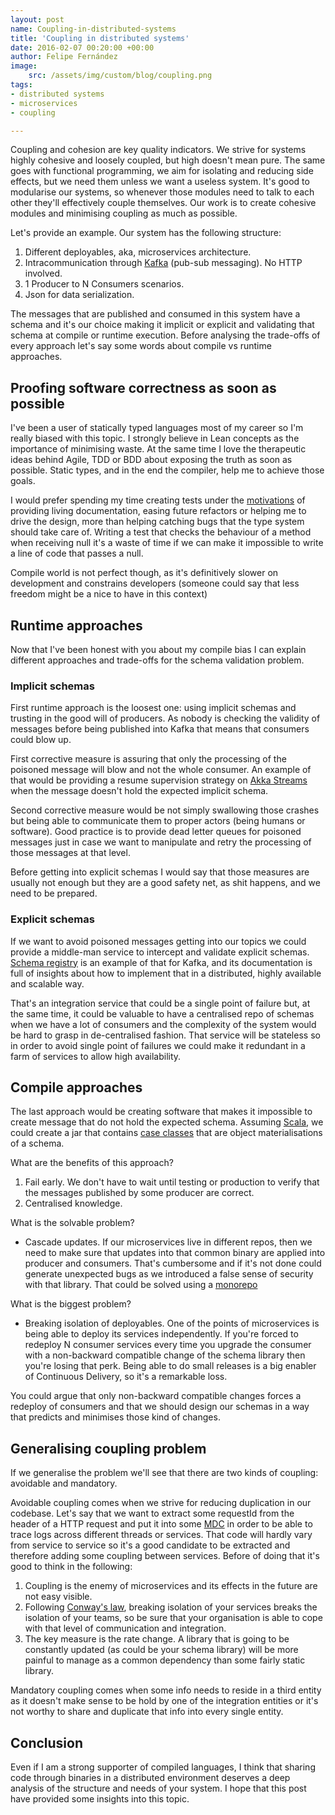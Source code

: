 ```yaml
---
layout: post
name: Coupling-in-distributed-systems
title: 'Coupling in distributed systems'
date: 2016-02-07 00:20:00 +00:00
author: Felipe Fernández
image:
    src: /assets/img/custom/blog/coupling.png
tags:
- distributed systems
- microservices
- coupling

---
```


Coupling and cohesion are key quality indicators. We strive for systems highly cohesive and loosely coupled, but high doesn't mean pure. The same goes with functional programming, we aim for isolating and reducing side effects, but we need them unless we want a useless system. It's good to modularise our systems, so whenever those modules need to talk to each other they'll effectively couple themselves. Our work is to create cohesive modules and minimising coupling as much as possible.

Let's provide an example. Our system has the following structure:

1. Different deployables, aka, microservices architecture.
2. Intracommunication through [Kafka](http://kafka.apache.org/) (pub-sub messaging). No HTTP involved. 
3. 1 Producer to N Consumers scenarios.
4. Json for data serialization.

The messages that are published and consumed in this system have a schema and it's our choice making it implicit or explicit and validating that schema at compile or runtime execution. Before analysing the trade-offs of every approach let's say some words about compile vs runtime approaches.

## Proofing software correctness as soon as possible

I've been a user of statically typed languages most of my career so I'm really biased with this topic. I strongly believe in Lean concepts as the importance of minimising waste. At the same time I love the therapeutic ideas behind Agile, TDD or BDD about exposing the truth as soon as possible. Static types, and in the end the compiler, help me to achieve those goals.

I would prefer spending my time creating tests under the [motivations](https://twitter.com/sarahmei/status/685907333889810432) of providing living documentation, easing future refactors or helping me to drive the design, more than helping catching bugs that the type system should take care of. Writing a test that checks the behaviour of a method when receiving null it's a waste of time if we can make it impossible to write a line of code that passes a null.

Compile world is not perfect though, as it's definitively slower on development and constrains developers (someone could say that less freedom might be a nice to have in this context)

## Runtime approaches

Now that I've been honest with you about my compile bias I can explain different approaches and trade-offs for the schema validation problem.

### Implicit schemas

First runtime approach is the loosest one: using implicit schemas and trusting in the good will of producers. As nobody is checking the validity of messages before being published into Kafka that means that consumers could blow up.

First corrective measure is assuring that only the processing of the poisoned message will blow and not the whole consumer. An example of that would be providing a resume supervision strategy on [Akka Streams](http://doc.akka.io/docs/akka-stream-and-http-experimental/2.0.2/scala.html) when the message doesn't hold the expected implicit schema.

Second corrective measure would be not simply swallowing those crashes but being able to communicate them to proper actors (being humans or software). Good practice is to provide dead letter queues for poisoned messages just in case we want to manipulate and retry the processing of those messages at that level.

Before getting into explicit schemas I would say that those measures are usually not enough but they are a good safety net, as shit happens, and we need to be prepared.

### Explicit schemas

If we want to avoid poisoned messages getting into our topics we could provide a middle-man service to intercept and validate explicit schemas. [Schema registry](http://docs.confluent.io/1.0/schema-registry/docs/index.html) is an example of that for Kafka, and its documentation is full of insights about how to implement that in a distributed, highly available and scalable way.

That's an integration service that could be a single point of failure but, at the same time, it could be valuable to have a centralised repo of schemas when we have a lot of consumers and the complexity of the system would be hard to grasp in de-centralised fashion. That service will be stateless so in order to avoid single point of failures we could make it redundant in a farm of services to allow high availability.

## Compile approaches

The last approach would be creating software that makes it impossible to create message that do not hold the expected schema. Assuming [Scala](http://www.scala-lang.org/), we could create a jar that contains [case classes](http://docs.scala-lang.org/tutorials/tour/case-classes.html) that are object materialisations of a schema.

What are the benefits of this approach?

1. Fail early. We don't have to wait until testing or production to verify that the messages published by some producer are correct.
2. Centralised knowledge.

What is the solvable problem?

- Cascade updates. If our microservices live in different repos, then we need to make sure that updates into that common binary are applied into producer and consumers. That's cumbersome and if it's not done could generate unexpected bugs as we introduced a false sense of security with that library. That could be solved using a [monorepo](http://danluu.com/monorepo/) 

What is the biggest problem?

- Breaking isolation of deployables. One of the points of microservices is being able to deploy its services independently. If you're forced to redeploy N consumer services every time you upgrade the consumer with a non-backward compatible change of the schema library then you're losing that perk. Being able to do small releases is a big enabler of Continuous Delivery, so it's a remarkable loss.

You could argue that only non-backward compatible changes forces a redeploy of consumers and that we should design our schemas in a way that predicts and minimises those kind of changes. 

## Generalising coupling problem

If we generalise the problem we'll see that there are two kinds of coupling: avoidable and mandatory.

Avoidable coupling comes when we strive for reducing duplication in our codebase. Let's say that we want to extract some requestId from the header of a HTTP request and put it into some [MDC](http://logback.qos.ch/manual/mdc.html) in order to be able to trace logs across different threads or services. That code will hardly vary from service to service so it's a good candidate to be extracted and therefore adding some coupling between services. Before of doing that it's good to think in the following:

1. Coupling is the enemy of microservices and its effects in the future are not easy visible. 
2. Following [Conway's law](https://www.wikiwand.com/en/Conway's_law), breaking isolation of your services breaks the isolation of your teams, so be sure that your organisation is able to cope with that level of communication and integration.
3. The key measure is the rate change. A library that is going to be constantly updated (as could be your schema library) will be more painful to manage as a common dependency than some fairly static library.

Mandatory coupling comes when some info needs to reside in a third entity as it doesn't make sense to be hold by one of the integration entities or it's not worthy to share and duplicate that info into every single entity.

## Conclusion

Even if I am a strong supporter of compiled languages, I think that sharing code through binaries in a distributed environment deserves a deep analysis of the structure and needs of your system. I hope that this post have provided some insights into this topic.


